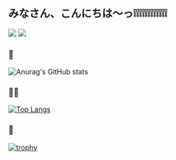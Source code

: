 ## みなさん、こんにちは〜っ❕❕❕❕❕❕❕❕❕❕❕❕

![](https://komarev.com/ghpvc/?username=akari317017) [![](https://qiita-badge.apiapi.app/s/gorigorigorilla/contributions.svg)](http://qiita.com/gorigorigorilla)

### 🥳
![Anurag's GitHub stats](https://github-readme-stats.vercel.app/api?username=akari317017&show_icons=true&count_private=true&locale=ja&bg_color=000000&title_color=ffccff&text_color=ffc6ff&icon_color=ffb2ff)

### 😵‍💫
[![Top Langs](https://github-readme-stats.vercel.app/api/top-langs/?username=akari317017&layout=compact&locale=ja&bg_color=000000&title_color=d8b2ff&text_color=d8b2ff)](https://github.com/akari317017/github-readme-stats)

### 🥺
[![trophy](https://github-profile-trophy.vercel.app/?username=akari317017)](https://github.com/akari317017/github-profile-trophy)
